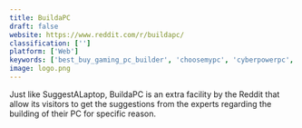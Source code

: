 ```yaml
---
title: BuildaPC
draft: false 
website: https://www.reddit.com/r/buildapc/
classification: ['']
platform: ['Web']
keywords: ['best_buy_gaming_pc_builder', 'choosemypc', 'cyberpowerpc', 'novatech_pc_configurator', 'pc_gamer_pc_build', 'pc_specialist_pc_builder', 'xidax_pc_builder', 'ibuypower_custom_gaming_pc']
image: logo.png
---
```

Just like SuggestALaptop, BuildaPC is an extra facility by the Reddit that allow its visitors to get the suggestions from the experts regarding the building of their PC for specific reason.